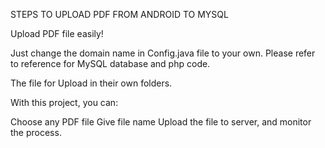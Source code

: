 STEPS TO UPLOAD PDF FROM ANDROID TO MYSQL

Upload PDF file easily!




Just change the domain name in Config.java file to your own. Please refer to reference for MySQL database and php code.


The file for Upload in their own folders.


With this project, you can:

Choose any PDF file
Give file name
Upload the file to server, and monitor the process.





